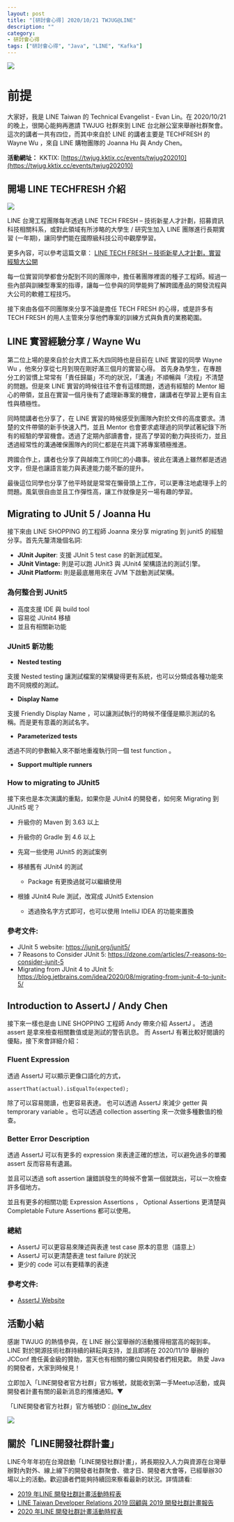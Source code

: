 ```yaml
---
layout: post
title: "[研討會心得] 2020/10/21 TWJUG@LINE"
description: ""
category: 
- 研討會心得
tags: ["研討會心得", "Java", "LINE", "Kafka"]
---
```




![](../images/2020/1021-1.jpg)


# 前提

大家好，我是 LINE Taiwan 的 Technical Evangelist - Evan Lin。在 2020/10/21 的晚上，很開心能夠再邀請 TWJUG 社群來到 LINE 台北辦公室來舉辦社群聚會。這次的講者一共有四位，而其中來自於 LINE 的講者主要是 TECHFRESH 的 Wayne Wu ，來自 LINE 購物團隊的 Joanna Hu 與 Andy Chen。

**活動網址：** KKTIX: [https://twjug.kktix.cc/events/twjug202010](https://twjug.kktix.cc/events/twjug202010)



## 開場 LINE TECHFRESH 介紹

![](../images/2020/1021-2.jpg)

LINE 台灣工程團隊每年透過 LINE TECH FRESH – 技術新星人才計劃，招募資訊科技相關科系，或對此領域有所涉略的大學生 / 研究生加入 LINE 團隊進行長期實習 (一年期)，讓同學們能在國際級科技公司中觀摩學習。

更多內容，可以參考這篇文章： [LINE TECH FRESH – 技術新星人才計劃，實習經驗大公開](https://engineering.linecorp.com/zh-hant/blog/tech-fresh-2020/)

每一位實習同學都會分配到不同的團隊中，擔任著團隊裡面的種子工程師。經過一些內部與訓練型專案的指導，讓每一位參與的同學能夠了解跨國產品的開發流程與大公司的軟體工程技巧。

接下來由各個不同團隊來分享不論是擔任 TECH FRESH 的心得，或是許多有 TECH FRESH 的用人主管來分享他們專案的訓練方式與負責的業務範圍。



##  LINE 實習經驗分享 / **Wayne Wu**

<script async class="speakerdeck-embed" data-id="ee940074d2e54bd983bc5ef9e54615b7" data-ratio="1.77777777777778" src="//speakerdeck.com/assets/embed.js"></script>

第二位上場的是來自於台大資工系大四同時也是目前在 LINE 實習的同學 Wayne Wu ，他來分享從七月到現在剛好滿三個月的實習心得。 首先身為學生，在專題分工的習慣上常常有「責任歸屬」不均的狀況，「溝通」不順暢與「流程」不清楚的問題。但是來 LINE 實習的時候往往不會有這樣問題，透過有經驗的 Mentor 細心的帶領，並且在實習一個月後有了處理新專案的機會，讓講者在學習上更有自主性與積極性。

同時間講者也分享了，在 LINE 實習的時候感受到團隊內對於文件的高度要求。清楚的文件帶領的新手快速入門，並且 Mentor 也會要求處理過的同學試著紀錄下所有的經驗的學習機會。透過了定期內部讀書會，提高了學習的動力與技術力，並且透過經常性的溝通確保團隊內的同仁都是在共識下將專案積極推進。

跨國合作上，講者也分享了與越南工作同仁的小趣事。彼此在溝通上雖然都是透過文字，但是也讓語言能力與表達能力能不斷的提升。

<script async class="speakerdeck-embed" data-slide="12" data-id="ee940074d2e54bd983bc5ef9e54615b7" data-ratio="1.77777777777778" src="//speakerdeck.com/assets/embed.js"></script>

最後這位同學也分享了他平時就是常常在懶骨頭上工作，可以更專注地處理手上的問題。風氣很自由並且工作彈性高，讓工作就像是另一場有趣的學習。



## Migrating to JUnit 5 / **Joanna Hu**

<script async class="speakerdeck-embed" data-id="e939086a95c2498f8f683bf4c944e3af" data-ratio="1.77777777777778" src="//speakerdeck.com/assets/embed.js"></script>

接下來由 LINE SHOPPING 的工程師 Joanna 來分享 migrating 到 junit5 的經驗分享。首先先釐清幾個名詞:

- **JUnit Jupiter**: 支援 JUnit 5 test case 的新測試框架。
- **JUnit Vintage:** 則是可以跑 JUnit3 與 JUnit4 架構語法的測試引擎。
- **JUnit Platform:** 則是最底層用來在 JVM 下啟動測試架構。

### 為何整合到 JUnit5

- 高度支援  IDE 與 build tool
- 容易從 JUnit4 移植
- 並且有相關新功能

### JUnit5 新功能

- **Nested testing**

 支援 Nested testing 讓測試檔案的架構變得更有系統，也可以分類成各種功能來跑不同規模的測試。

- **Display Name**

支援 Friendly Display Name ，可以讓測試執行的時候不僅僅是顯示測試的名稱。而是更有意義的測試名字。

- **Parameterized tests**

透過不同的參數輸入來不斷地重複執行同一個 test function 。

- **Support multiple runners**

### How to migrating to JUnit5

<script async class="speakerdeck-embed" data-slide="13" data-id="e939086a95c2498f8f683bf4c944e3af" data-ratio="1.77777777777778" src="//speakerdeck.com/assets/embed.js"></script>

接下來也是本次演講的重點，如果你是 JUnit4 的開發者，如何來 Migrating 到 JUnit5 呢？

- 升級你的 Maven 到 3.63 以上
- 升級你的 Gradle 到 4.6 以上

- 先寫一些使用 JUnit5 的測試案例

- 移植舊有 JUnit4 的測試
  - Package 有更換過就可以繼續使用
- 根據 JUnit4 Rule 測試，改寫成 JUnit5 Extension
  - 透過換名字方式即可，也可以使用 IntelliJ IDEA 的功能來置換

### 參考文件:

- JUnit 5 website: https://junit.org/junit5/
- 7 Reasons to Consider JUnit 5: https://dzone.com/articles/7-reasons-to-consider-junit-5
- Migrating from JUnit 4 to JUnit 5:  https://blog.jetbrains.com/idea/2020/08/migrating-from-junit-4-to-junit-5/



## Introduction to AssertJ / **Andy Chen**

<script async class="speakerdeck-embed" data-id="62c0abf65c024c2190772278bb8a37fa" data-ratio="1.77777777777778" src="//speakerdeck.com/assets/embed.js"></script>

接下來一樣也是由 LINE SHOPPING 工程師 Andy 帶來介紹 AssertJ 。 透過 assert 是拿來檢查相關數值或是測試的警告訊息。 而 AssertJ 有著比較好閱讀的優點，接下來會詳細介紹：



###  Fluent Expression

透過 AssertJ 可以顯示更像口語化的方式，

```
assertThat(actual).isEqualTo(expected);
```

除了可以容易閱讀，也更容易表達。 也可以透過 AssertJ 來減少 getter 與  temprorary variable 。也可以透過 collection asserting 來一次做多種數值的檢查。



### Better Error Description

<script async class="speakerdeck-embed" data-slide="9" data-id="62c0abf65c024c2190772278bb8a37fa" data-ratio="1.77777777777778" src="//speakerdeck.com/assets/embed.js"></script>

透過 AssertJ 可以有更多的 expression 來表達正確的想法，可以避免過多的單獨 assert 反而容易有遺漏。

並且可以透過 soft assertion 讓錯誤發生的時候不會第一個就跳出，可以一次檢查許多個地方。

並且有更多的相關功能 Expression Assertions ， Optional Assertions 更清楚與 Completable Future Assertions 都可以使用。

### 總結

- AssertJ 可以更容易來陳述與表達 test case 原本的意思（語意上）
- AssertJ 可以更清楚表達 test failure 的狀況
- 更少的 code 可以有更精準的表達

### 參考文件:

- [AssertJ Website](https://joel-costigliola.github.io/assertj/)


## 活動小結

感謝 TWJUG 的熱情參與，在 LINE 辦公室舉辦的活動獲得相當高的報到率。 LINE 對於開源技術社群持續的耕耘與支持，並且即將在 2020/11/19 舉辦的 JCConf 擔任黃金級的贊助，當天也有相關的攤位與開發者們相見歡。 熱愛 Java 的開發者，大家到時候見！

立即加入「LINE開發者官方社群」官方帳號，就能收到第一手Meetup活動，或與開發者計畫有關的最新消息的推播通知。▼

「LINE開發者官方社群」官方帳號ID：[@line_tw_dev](https://lin.ee/s5RsZHo)

![](http://www.evanlin.com/images/2020/line-tw-dev-qr.png)

## 關於「LINE開發社群計畫」

LINE今年年初在台灣啟動「LINE開發社群計畫」，將長期投入人力與資源在台灣舉辦對內對外、線上線下的開發者社群聚會、徵才日、開發者大會等，已經舉辦30場以上的活動。歡迎讀者們能夠持續回來察看最新的狀況。詳情請看:

- [2019 年LINE 開發社群計畫活動時程表](https://engineering.linecorp.com/zh-hant/blog/line-taiwan-developer-relations-2019-plan/)
- [LINE Taiwan Developer Relations 2019 回顧與 2019 開發社群計畫報告](https://engineering.linecorp.com/zh-hant/blog/line-taiwan-developer-relations-2019/)
- [2020 年LINE 開發社群計畫活動時程表](https://engineering.linecorp.com/zh-hant/blog/2020-line-tw-devrel/)